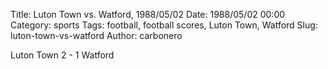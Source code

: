 Title: Luton Town vs. Watford, 1988/05/02
Date: 1988/05/02 00:00
Category: sports
Tags: football, football scores, Luton Town, Watford
Slug: luton-town-vs-watford
Author: carbonero


Luton Town 2 - 1 Watford
